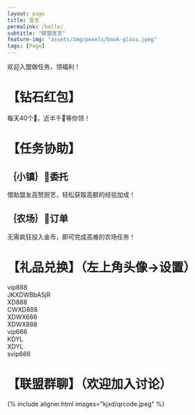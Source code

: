 ```yaml
---
layout: page
title: 宣言
permalink: /hello/
subtitle: "联盟宣言"
feature-img: "assets/img/pexels/book-glass.jpeg"
tags: [Page]
---
```


欢迎入盟做任务，领福利！
# 【钻石红包】
每天40个🧧，近半千💎等你领！

# 【任务协助】
## ｛小镇｝👑委托
借助盟友高赞厨艺，轻松获取高额的经验加成！
## ｛农场｝🐝订单
无需疯狂投入金币，即可完成高难的农场任务！

# 【礼品兑换】（左上角头像->设置）
vip888  
JKXDWBbASjR  
XD888  
CWXD888  
XDWX666  
XDWX888  
vip666  
KDYL  
XDYL  
svip666  

# 【联盟群聊】（欢迎加入讨论）
{% include aligner.html images="kjxd/qrcode.jpeg" %}
